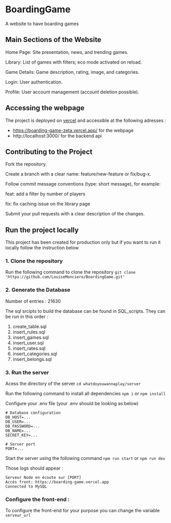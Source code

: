 # BoardingGame

A website to have boarding games


## Main Sections of the Website
Home Page: Site presentation, news, and trending games.

Library: List of games with filters; eco mode activated on reload.

Game Details: Game description, rating, image, and categories.

Login: User authentication.

Profile: User account management (account deletion possible).

## Accessing the webpage
The project is deployed on [vercel](https://vercel.com/) and accessible at the following adresses : 
- https://boarding-game-zeta.vercel.app/ for the webpage
- http://localhost:3000/ for the backend api

## Contributing to the Project
Fork the repository.

Create a branch with a clear name: feature/new-feature or fix/bug-x.

Follow commit message conventions (type: short message), for example:

feat: add a filter by number of players

fix: fix caching issue on the library page

Submit your pull requests with a clear description of the changes.

## Run the project locally
This project has been created for production only but if you want to run it locally follow the instruction below

### 1. Clone the repository
Run the following command to clone the repository
`git clone 'https://github.com/LouiseMonciero/BoardingGame.git'`

### 2. Generate the Database
Number of entries : 21630

The sql srcipts to build the database can be found in SQL_scripts. They can be run in this order :

1. create_table.sql
2. insert_rules.sql
3. insert_games.sql
4. insert_user.sql
5. insert_rates.sql
6. insert_categories.sql
7. insert_belongs.sql

### 3. Run the server
Acess the directory of the server
`cd whatdoyouwannaplay/server`

Run the following command to install all dependencies
`npm i` or `npm install`

Configure your .env file (your .env should be looking as below)
```
# Database configuration
DB_HOST=...
DB_USER=...
DB_PASSWORD=...
DB_NAME=...
SECRET_KEY=...

# Server port
PORT=...
```

Start the server using the following command 
`npm run start` or `npm run dev`

Those logs should appear : 
```
Serveur Node en écoute sur [PORT]
Accès front: https://boarding-game.vercel.app
Connected to MySQL
```

### Configure the front-end :
To configure the front-end for your purpose you can change the variable `serveur_url`
